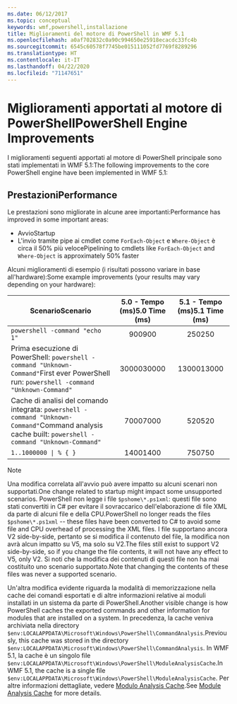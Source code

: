 ```yaml
---
ms.date: 06/12/2017
ms.topic: conceptual
keywords: wmf,powershell,installazione
title: Miglioramenti del motore di PowerShell in WMF 5.1
ms.openlocfilehash: a0af702832c0a90c994650e25918ecacdc33fc4b
ms.sourcegitcommit: 6545c60578f7745be015111052fd7769f8289296
ms.translationtype: HT
ms.contentlocale: it-IT
ms.lasthandoff: 04/22/2020
ms.locfileid: "71147651"
---
```

# <a name="powershell-engine-improvements"></a><span data-ttu-id="2195f-103">Miglioramenti apportati al motore di PowerShell</span><span class="sxs-lookup"><span data-stu-id="2195f-103">PowerShell Engine Improvements</span></span>

<span data-ttu-id="2195f-104">I miglioramenti seguenti apportati al motore di PowerShell principale sono stati implementati in WMF 5.1:</span><span class="sxs-lookup"><span data-stu-id="2195f-104">The following improvements to the core PowerShell engine have been implemented in WMF 5.1:</span></span>

## <a name="performance"></a><span data-ttu-id="2195f-105">Prestazioni</span><span class="sxs-lookup"><span data-stu-id="2195f-105">Performance</span></span>

<span data-ttu-id="2195f-106">Le prestazioni sono migliorate in alcune aree importanti:</span><span class="sxs-lookup"><span data-stu-id="2195f-106">Performance has improved in some important areas:</span></span>

- <span data-ttu-id="2195f-107">Avvio</span><span class="sxs-lookup"><span data-stu-id="2195f-107">Startup</span></span>
- <span data-ttu-id="2195f-108">L'invio tramite pipe ai cmdlet come `ForEach-Object` e `Where-Object` è circa il 50% più veloce</span><span class="sxs-lookup"><span data-stu-id="2195f-108">Pipelining to cmdlets like `ForEach-Object` and `Where-Object` is approximately 50% faster</span></span>

<span data-ttu-id="2195f-109">Alcuni miglioramenti di esempio (i risultati possono variare in base all'hardware):</span><span class="sxs-lookup"><span data-stu-id="2195f-109">Some example improvements (your results may vary depending on your hardware):</span></span>

| <span data-ttu-id="2195f-110">Scenario</span><span class="sxs-lookup"><span data-stu-id="2195f-110">Scenario</span></span> | <span data-ttu-id="2195f-111">5.0 - Tempo (ms)</span><span class="sxs-lookup"><span data-stu-id="2195f-111">5.0 Time (ms)</span></span> | <span data-ttu-id="2195f-112">5.1 - Tempo (ms)</span><span class="sxs-lookup"><span data-stu-id="2195f-112">5.1 Time (ms)</span></span> |
| -------- | :---------------: | :---------------: |
| `powershell -command "echo 1"` | <span data-ttu-id="2195f-113">900</span><span class="sxs-lookup"><span data-stu-id="2195f-113">900</span></span> | <span data-ttu-id="2195f-114">250</span><span class="sxs-lookup"><span data-stu-id="2195f-114">250</span></span> |
| <span data-ttu-id="2195f-115">Prima esecuzione di PowerShell: `powershell -command "Unknown-Command"`</span><span class="sxs-lookup"><span data-stu-id="2195f-115">First ever PowerShell run: `powershell -command "Unknown-Command"`</span></span> | <span data-ttu-id="2195f-116">30000</span><span class="sxs-lookup"><span data-stu-id="2195f-116">30000</span></span> | <span data-ttu-id="2195f-117">13000</span><span class="sxs-lookup"><span data-stu-id="2195f-117">13000</span></span> |
| <span data-ttu-id="2195f-118">Cache di analisi del comando integrata: `powershell -command "Unknown-Command"`</span><span class="sxs-lookup"><span data-stu-id="2195f-118">Command analysis cache built: `powershell -command "Unknown-Command"`</span></span> | <span data-ttu-id="2195f-119">7000</span><span class="sxs-lookup"><span data-stu-id="2195f-119">7000</span></span> | <span data-ttu-id="2195f-120">520</span><span class="sxs-lookup"><span data-stu-id="2195f-120">520</span></span> |
| <code>1..1000000 &#124; % { }</code> | <span data-ttu-id="2195f-121">1400</span><span class="sxs-lookup"><span data-stu-id="2195f-121">1400</span></span> | <span data-ttu-id="2195f-122">750</span><span class="sxs-lookup"><span data-stu-id="2195f-122">750</span></span> |

> [!NOTE]
> <span data-ttu-id="2195f-123">Una modifica correlata all'avvio può avere impatto su alcuni scenari non supportati.</span><span class="sxs-lookup"><span data-stu-id="2195f-123">One change related to startup might impact some unsupported scenarios.</span></span> <span data-ttu-id="2195f-124">PowerShell non legge i file `$pshome\*.ps1xml`: questi file sono stati convertiti in C# per evitare il sovraccarico dell'elaborazione di file XML da parte di alcuni file e della CPU.</span><span class="sxs-lookup"><span data-stu-id="2195f-124">PowerShell no longer reads the files `$pshome\*.ps1xml` -- these files have been converted to C# to avoid some file and CPU overhead of processing the XML files.</span></span> <span data-ttu-id="2195f-125">I file supportano ancora V2 side-by-side, pertanto se si modifica il contenuto del file, la modifica non avrà alcun impatto su V5, ma solo su V2.</span><span class="sxs-lookup"><span data-stu-id="2195f-125">The files still exist to support V2 side-by-side, so if you change the file contents, it will not have any effect to V5, only V2.</span></span> <span data-ttu-id="2195f-126">Si noti che la modifica dei contenuti di questi file non ha mai costituito uno scenario supportato.</span><span class="sxs-lookup"><span data-stu-id="2195f-126">Note that changing the contents of these files was never a supported scenario.</span></span>

<span data-ttu-id="2195f-127">Un'altra modifica evidente riguarda la modalità di memorizzazione nella cache dei comandi esportati e di altre informazioni relative ai moduli installati in un sistema da parte di PowerShell.</span><span class="sxs-lookup"><span data-stu-id="2195f-127">Another visible change is how PowerShell caches the exported commands and other information for modules that are installed on a system.</span></span> <span data-ttu-id="2195f-128">In precedenza, la cache veniva archiviata nella directory `$env:LOCALAPPDATA\Microsoft\Windows\PowerShell\CommandAnalysis`.</span><span class="sxs-lookup"><span data-stu-id="2195f-128">Previously, this cache was stored in the directory `$env:LOCALAPPDATA\Microsoft\Windows\PowerShell\CommandAnalysis`.</span></span> <span data-ttu-id="2195f-129">In WMF 5.1, la cache è un singolo file `$env:LOCALAPPDATA\Microsoft\Windows\PowerShell\ModuleAnalysisCache`.</span><span class="sxs-lookup"><span data-stu-id="2195f-129">In WMF 5.1, the cache is a single file `$env:LOCALAPPDATA\Microsoft\Windows\PowerShell\ModuleAnalysisCache`.</span></span> <span data-ttu-id="2195f-130">Per altre informazioni dettagliate, vedere [Modulo Analysis Cache](release-notes.md#module-analysis-cache).</span><span class="sxs-lookup"><span data-stu-id="2195f-130">See [Module Analysis Cache](release-notes.md#module-analysis-cache) for more details.</span></span>